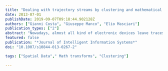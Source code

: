 ```yaml
---
title: "Dealing with trajectory streams by clustering and mathematical transforms"
date: 2013-07-01
publishDate: 2019-09-07T09:18:44.902128Z
authors: ["Gianni Costa", "Giuseppe Manco", "Elio Masciari"]
publication_types: ["2"]
abstract: "Nowadays, almost all kind of electronic devices leave traces of their movements (e.g. smartphone, GPS devices and so on). Thus, the huge number of this “tiny” data sources leads to the generation of massive data streams of geo-referenced data. As a matter of fact, the effective analysis of such amounts of data is challenging, since the possibility to extract useful information from this peculiar kind of data is crucial in many application scenarios such as vehicle traffic management, hand-off in cellular networks, supply chain management. Moreover, spatial data streams management poses new challenges both for their proper definition and acquisition, thus making the overall process harder than for classical point data. In particular, we are interested in solving the problem of effective trajectory data streams clustering, that revealed really intriguing as we deal with sequential data that have to be properly managed due to their ordering. We propose a framework that allow data pre-elaboration in order to make the mining step more effective. As for every data mining tool, the experimental evaluation is crucial, thus we performed several tests on real world datasets that confirmed the efficiency and effectiveness of the proposed approach."
featured: false
publication: "*Journal of Intelligent Information Systems*"
doi: "10.1007/s10844-013-0267-2"

tags: ["Spatial Data"," Math transforms", "Clustering"]

---
```


